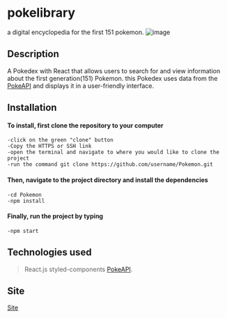 # pokelibrary
a digital encyclopedia for the first 151 pokemon.
![image](https://user-images.githubusercontent.com/108766758/222988739-b80ea013-6939-441e-b3ad-aa9af435ecb5.png)

## Description
A Pokedex with React that allows users to search for and view information about the first generation(151) Pokemon. this Pokedex uses data from the [PokeAPI](https://pokeapi.co/) and displays it in a user-friendly interface.

## Installation
#### To install, first clone the repository to your computer
    -click on the green "clone" button
    -Copy the HTTPS or SSH link
    -open the terminal and navigate to where you would like to clone the project
    -run the command git clone https://github.com/username/Pokemon.git
    
#### Then, navigate to the project directory and install the dependencies
    -cd Pokemon
    -npm install

#### Finally, run the project by typing
    -npm start

## Technologies used  
> React.js
> styled-components
> [PokeAPI](https://pokeapi.co/).

## Site
[Site](https://pokelibrary.netlify.app/)
